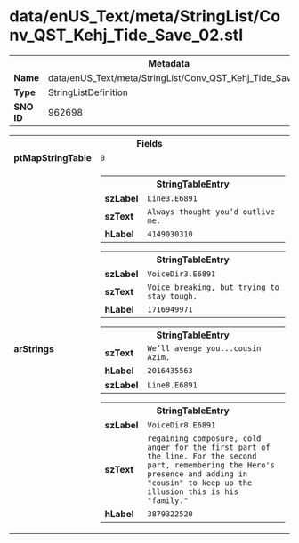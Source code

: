 <h1>data/enUS_Text/meta/StringList/Conv_QST_Kehj_Tide_Save_02.stl</h1><table><tr><th colspan="100%">Metadata</th></tr><tr><td><b>Name</b></td><td>data/enUS_Text/meta/StringList/Conv_QST_Kehj_Tide_Save_02.stl</td></tr><tr><td><b>Type</b></td><td>StringListDefinition</td></tr><tr><td><b>SNO ID</b></td><td>962698</td></tr></table>

<table><tr><th colspan="100%">Fields</th></tr><tr><td><b>ptMapStringTable</b></td><td><code>0</code></td></tr><tr><td><b>arStrings</b></td><td><table><tr><th colspan="100%">StringTableEntry</th></tr><tr><td><b>szLabel</b></td><td><code>Line3.E6891</code></td></tr><tr><td><b>szText</b></td><td><code>Always thought you’d outlive me.</code></td></tr><tr><td><b>hLabel</b></td><td><code>4149030310</code></td></tr></table>


<table><tr><th colspan="100%">StringTableEntry</th></tr><tr><td><b>szLabel</b></td><td><code>VoiceDir3.E6891</code></td></tr><tr><td><b>szText</b></td><td><code>Voice breaking, but trying to stay tough.</code></td></tr><tr><td><b>hLabel</b></td><td><code>1716949971</code></td></tr></table>


<table><tr><th colspan="100%">StringTableEntry</th></tr><tr><td><b>szText</b></td><td><code>We’ll avenge you...cousin Azim.</code></td></tr><tr><td><b>hLabel</b></td><td><code>2016435563</code></td></tr><tr><td><b>szLabel</b></td><td><code>Line8.E6891</code></td></tr></table>


<table><tr><th colspan="100%">StringTableEntry</th></tr><tr><td><b>szLabel</b></td><td><code>VoiceDir8.E6891</code></td></tr><tr><td><b>szText</b></td><td><code>regaining composure, cold anger for the first part of the line. For the second part, remembering the Hero's presence and adding in "cousin" to keep up the illusion this is his "family."</code></td></tr><tr><td><b>hLabel</b></td><td><code>3879322520</code></td></tr></table>


</td></tr></table>

